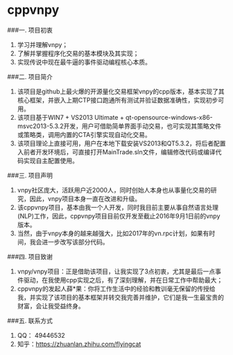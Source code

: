 # cppvnpy

###一. 项目初衷
1. 学习并理解vnpy；
2. 了解并掌握程序化交易的基本模块及其实现；
3. 实现传说中现在最牛逼的事件驱动编程核心本质。

###二. 项目简介
1. 该项目是github上最火爆的开源量化交易框架vnpy的cpp版本，基本实现了其核心框架，并嵌入上期CTP接口跑通所有测试并验证数据准确性，实现初步可用。
2. 该项目基于WIN7 + VS2013 Ultimate + qt-opensource-windows-x86-msvc2013-5.3.2开发，用户可借助简单界面手动交易，也可实现其策略文件或策略类，调用内置的CTA引擎实现自动化交易。
3. 该项目理论上直接可用，用户在本地下载安装VS2013和QT5.3.2，将后者配置入前者开发环境后，可直接打开MainTrade.sln文件，编辑修改代码或编译代码实现自主配置使用。

###三. 项目声明
1. vnpy社区庞大，活跃用户近2000人，同时创始人本身也从事量化交易的研究，因此，vnpy项目本身一直在改进和升级。
2. 该cppvnpy项目，基本由我一个人开发，同时我目前主要从事自然语言处理(NLP)工作，因此，cppvnpy项目目前仅开发至截止2016年9月1日前的vnpy版本。
3. 当然，由于vnpy本身的越来越强大，比如2017年的vn.rpc计划，如果有时间，我会进一步改写该部分代码。

###四. 项目致谢
1. vnpy/vnpy项目：正是借助该项目，让我实现了3点初衷，尤其是最后一点事件驱动，在我使用cpp实现之后，有了深刻理解，并在日常工作中帮助最大；
2. cppvnpy的发起人薛*果：你将工作生活中的经验和教训毫无保留的传授给我，并实现了该项目的基本框架并转交我完善并维护，它们是我一生最宝贵的财富，会让我受益终身。

###五. 联系方式
1. QQ：  49446532
2. 知乎：https://zhuanlan.zhihu.com/flyingcat
